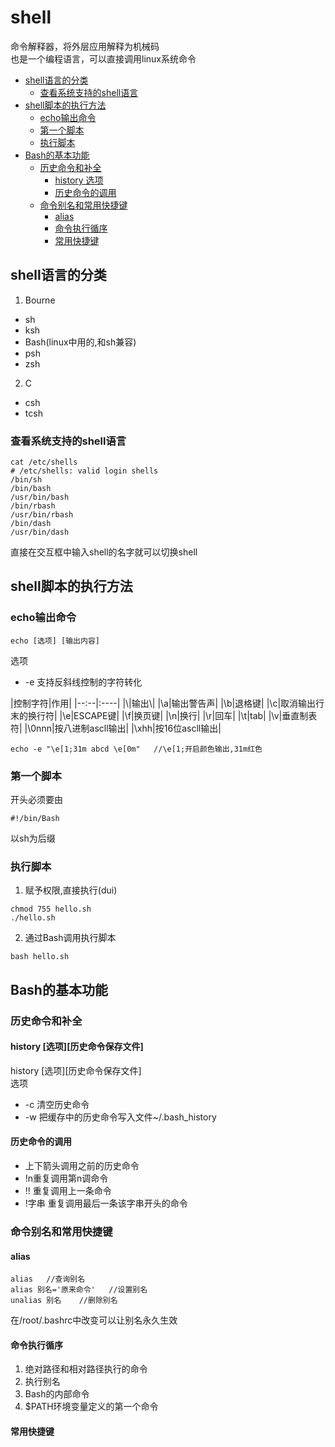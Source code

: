 # shell
命令解释器，将外层应用解释为机械码  
也是一个编程语言，可以直接调用linux系统命令

<!-- vim-markdown-toc Marked -->

* [shell语言的分类](#shell语言的分类)
    * [查看系统支持的shell语言](#查看系统支持的shell语言)
* [shell脚本的执行方法](#shell脚本的执行方法)
    * [echo输出命令](#echo输出命令)
    * [第一个脚本](#第一个脚本)
    * [执行脚本](#执行脚本)
* [Bash的基本功能](#bash的基本功能)
    * [历史命令和补全](#历史命令和补全)
        * [history 选项](#history-选项)
        * [历史命令的调用](#历史命令的调用)
    * [命令别名和常用快捷键](#命令别名和常用快捷键)
        * [alias](#alias)
        * [命令执行循序](#命令执行循序)
        * [常用快捷键](#常用快捷键)

<!-- vim-markdown-toc -->

## shell语言的分类
1. Bourne
- sh
- ksh  
- Bash(linux中用的,和sh兼容)
- psh
- zsh
2. C
- csh
- tcsh

### 查看系统支持的shell语言
```
cat /etc/shells
# /etc/shells: valid login shells
/bin/sh
/bin/bash
/usr/bin/bash
/bin/rbash
/usr/bin/rbash
/bin/dash
/usr/bin/dash
```
直接在交互框中输入shell的名字就可以切换shell 

## shell脚本的执行方法
### echo输出命令
```
echo [选项] [输出内容]
```
选项
- -e    支持反斜线控制的字符转化

|控制字符|作用|
|--:--|:----|
|\\|输出\\|
|\a|输出警告声|
|\b|退格键|
|\c|取消输出行末的换行符|
|\e|ESCAPE键|
|\f|换页键|
|\n|换行|
|\r|回车|
|\t|tab|
|\v|垂直制表符|
|\0nnn|按八进制ascll输出|
|\xhh|按16位ascll输出|

```
echo -e "\e[1;31m abcd \e[0m"   //\e[1;开启颜色输出,31m红色
```

### 第一个脚本
开头必须要由
```
#!/bin/Bash
```
以sh为后缀

### 执行脚本
1. 赋予权限,直接执行(dui)
```
chmod 755 hello.sh
./hello.sh
```
2. 通过Bash调用执行脚本
```
bash hello.sh
```
## Bash的基本功能
### 历史命令和补全
#### history [选项][历史命令保存文件]
history [选项][历史命令保存文件]  
选项  
- -c 清空历史命令  
- -w 把缓存中的历史命令写入文件~/.bash_history

#### 历史命令的调用
- 上下箭头调用之前的历史命令
- !n重复调用第n调命令
- !! 重复调用上一条命令
- !字串 重复调用最后一条该字串开头的命令

### 命令别名和常用快捷键
#### alias
```
alias   //查询别名
alias 别名='原来命令'   //设置别名
unalias 别名    //删除别名
```
在/root/.bashrc中改变可以让别名永久生效
#### 命令执行循序
1. 绝对路径和相对路径执行的命令
2. 执行别名
3. Bash的内部命令
4. $PATH环境变量定义的第一个命令

#### 常用快捷键

